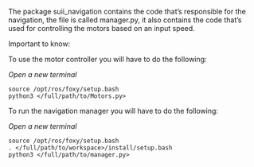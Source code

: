 The package suii_navigation contains the code that’s responsible for the navigation, the file is called manager.py, it also contains the code that’s used for controlling the motors based on an input speed. 

Important to know:

To use the motor controller you will have to do the following:

*Open a new terminal*
```
source /opt/ros/foxy/setup.bash
python3 </full/path/to/Motors.py>
```

To run the navigation manager you will have to do the following:

*Open a new terminal*
```
source /opt/ros/foxy/setup.bash
. </full/path/to/workspace>/install/setup.bash
python3 </full/path/to/manager.py>
```